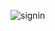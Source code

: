 ![signin](https://github.com/Sampritakoley/EcommerceProject-SpringBoot--Java/assets/109060246/ca6bf18b-891f-49c9-b370-fc192492ef88)
